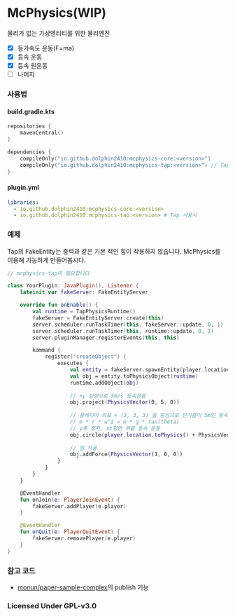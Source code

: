 # McPhysics(WIP)
물리가 없는 가상엔티티를 위한 물리엔진

- [x] 등가속도 운동(F=ma)
- [x] 등속 운동
- [x] 등속 원운동
- [ ] 나머지

### 사용법

#### build.gradle.kts 
```kotlin
repositories {
    mavenCentral()
}

dependencies {
    compileOnly("io.github.dolphin2410:mcphysics-core:<version>")
    compileOnly("io.github.dolphin2410:mcphysics-tap:<version>") // Tap 사용시
}
```

#### plugin.yml
```yaml
libraries:
  - io.github.dolphin2410:mcphysics-core:<version>
  - io.github.dolphin2410:mcphysics-tap:<version> # Tap 사용시
```

### 예제
Tap의 FakeEntity는 중력과 같은 기본 적인 힘이 작용하지 않습니다. McPhysics를 이용해 가능하게 만들어봅시다. 

```kotlin
// mcphysics-tap이 필요합니다

class YourPlugin: JavaPlugin(), Listener {
    lateinit var fakeServer: FakeEntityServer

    override fun onEnable() {
        val runtime = TapPhysicsRuntime()
        fakeServer = FakeEntityServer.create(this)
        server.scheduler.runTaskTimer(this, fakeServer::update, 0, 1)
        server.scheduler.runTaskTimer(this, runtime::update, 0, 1)
        server.pluginManager.registerEvents(this, this)

        kommand {
            register("createObject") {
                executes {
                    val entity = fakeServer.spawnEntity(player.location, ArmorStand::class.java)
                    val obj = entity.toPhysicsObject(runtime)
                    runtime.addObject(obj)
                    
                    // +y 방향으로 5m/s 등속운동
                    obj.project(PhysicsVector(0, 5, 0))
                    
                    // 플레이어 좌표 + (3, 3, 3) 을 중심으로 반지름이 5m인 등속 원운동
                    // m * r * w^2 = m * g * tan(theta)
                    // y축 정지, xz평면 위를 등속 운동
                    obj.circle(player.location.toPhysics() + PhysicsVector(3, 3, 3), 5.0)
                    
                    // 힘 작용
                    obj.addForce(PhysicsVector(1, 0, 0))
                }
            }
        }
    }

    @EventHandler
    fun onJoin(e: PlayerJoinEvent) {
        fakeServer.addPlayer(e.player)
    }

    @EventHandler
    fun onQuit(e: PlayerQuitEvent) {
        fakeServer.removePlayer(e.player)
    }
}
```


### 참고 코드

- [monun/paper-sample-complex](https://github.com/monun/paper-sample-complex)의 publish 기능

### Licensed Under GPL-v3.0